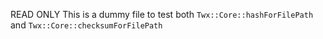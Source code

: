 READ ONLY
This is a dummy file to test both
`Twx::Core::hashForFilePath`
and
`Twx::Core::checksumForFilePath`
